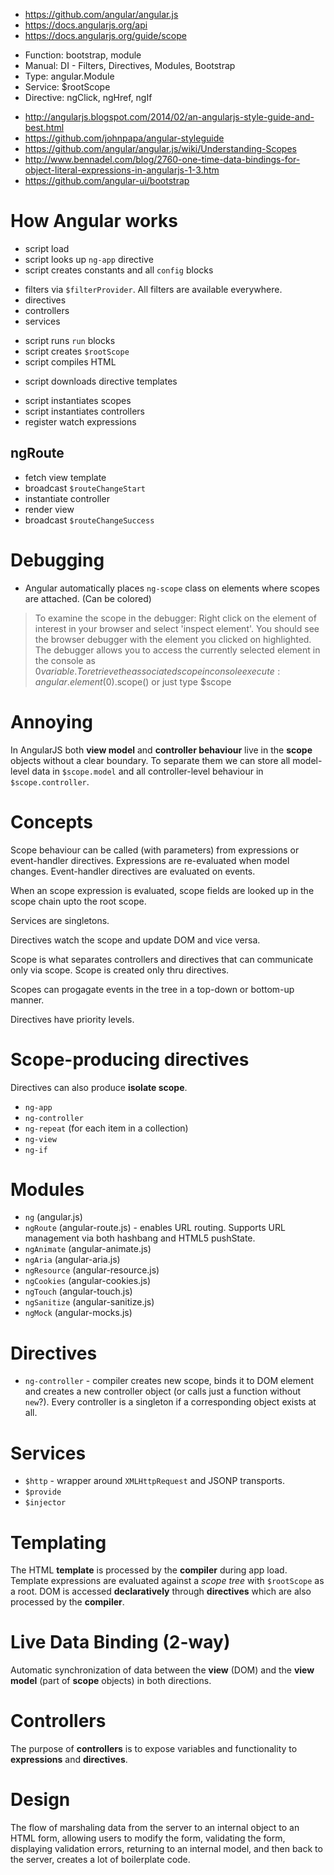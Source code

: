 - https://github.com/angular/angular.js
- https://docs.angularjs.org/api
- https://docs.angularjs.org/guide/scope
 + Function: bootstrap, module
 + Manual: DI - Filters, Directives, Modules, Bootstrap
 + Type: angular.Module
 + Service: $rootScope
 + Directive: ngClick, ngHref, ngIf
- http://angularjs.blogspot.com/2014/02/an-angularjs-style-guide-and-best.html
- https://github.com/johnpapa/angular-styleguide
- https://github.com/angular/angular.js/wiki/Understanding-Scopes
- http://www.bennadel.com/blog/2760-one-time-data-bindings-for-object-literal-expressions-in-angularjs-1-3.htm
- https://github.com/angular-ui/bootstrap

# How Angular works
- script load
- script looks up `ng-app` directive
- script creates constants and all `config` blocks 
 + filters via `$filterProvider`. All filters are available everywhere.
 + directives
 + controllers
 + services
- script runs `run` blocks
- script creates `$rootScope`
- script compiles HTML
 + script downloads directive templates
- script instantiates scopes
- script instantiates controllers
- register watch expressions

## ngRoute
- fetch view template
- broadcast `$routeChangeStart`
- instantiate controller
- render view
- broadcast `$routeChangeSuccess`

# Debugging
- Angular automatically places `ng-scope` class on elements where scopes are attached. (Can be colored)

> To examine the scope in the debugger:
> Right click on the element of interest in your browser and select 'inspect element'. You should see the browser debugger with the element you clicked on highlighted.
> The debugger allows you to access the currently selected element in the console as $0 variable.
> To retrieve the associated scope in console execute: angular.element($0).scope() or just type $scope

# Annoying
In AngularJS both **view model** and **controller behaviour** live in the **scope** objects without a clear boundary. To separate them we can store all model-level data in `$scope.model` and all controller-level behaviour in `$scope.controller`.

# Concepts
Scope behaviour can be called (with parameters) from expressions or event-handler directives. Expressions are re-evaluated when model changes. Event-handler directives are evaluated on events.

When an scope expression is evaluated, scope fields are looked up in the scope chain upto the root scope.

Services are singletons.

Directives watch the scope and update DOM and vice versa.

Scope is what separates controllers and directives that can communicate only via scope. Scope is created only thru directives.

Scopes can progagate events in the tree in a top-down or bottom-up manner.

Directives have priority levels.

# Scope-producing directives
Directives can also produce **isolate scope**.
- `ng-app`
- `ng-controller`
- `ng-repeat` (for each item in a collection)
- `ng-view`
- `ng-if`

# Modules
- `ng` (angular.js)
- `ngRoute` (angular-route.js) - enables URL routing. Supports URL management via both hashbang and HTML5 pushState.
- `ngAnimate` (angular-animate.js)
- `ngAria` (angular-aria.js)
- `ngResource` (angular-resource.js)
- `ngCookies` (angular-cookies.js)
- `ngTouch` (angular-touch.js)
- `ngSanitize` (angular-sanitize.js)
- `ngMock` (angular-mocks.js)

# Directives
- `ng-controller` - compiler creates new scope, binds it to DOM element and creates a new controller object (or calls just a function without `new`?). Every controller is a singleton if a corresponding object exists at all.


# Services
- `$http` - wrapper around `XMLHttpRequest` and JSONP transports.
- `$provide`
- `$injector`

# Templating
The HTML **template** is processed by the **compiler** during app load. Template expressions are evaluated against a *scope tree* with `$rootScope` as a root.
DOM is accessed **declaratively** through **directives** which are also processed by the **compiler**. 

# Live Data Binding (2-way)
Automatic synchronization of data between the **view** (DOM) and the **view model** (part of **scope** objects) in both directions.

# Controllers
The purpose of **controllers** is to expose variables and functionality to **expressions** and **directives**.

# Design
The flow of marshaling data from the server to an internal object to an HTML form, allowing users to modify the form, validating the form, displaying validation errors, returning to an internal model, and then back to the server, creates a lot of boilerplate code.
